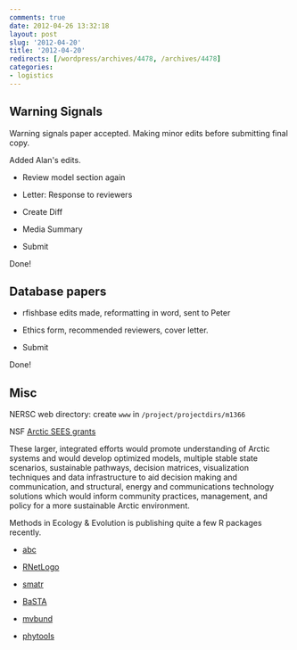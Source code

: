 ```yaml
---
comments: true
date: 2012-04-26 13:32:18
layout: post
slug: '2012-04-20'
title: '2012-04-20'
redirects: [/wordpress/archives/4478, /archives/4478]
categories:
- logistics
---
```


## Warning Signals





Warning signals paper accepted.  Making minor edits before submitting final copy.  

Added Alan's edits.







  * Review model section again


  * Letter: Response to reviewers


  * Create Diff


  * Media Summary


  * Submit



Done!



## Database papers







  * rfishbase edits made, reformatting in word, sent to Peter


  * Ethics form, recommended reviewers, cover letter. 


  * Submit 



Done!



## Misc



NERSC web directory: create `www` in `/project/projectdirs/m1366`

NSF [Arctic SEES grants](http://www.nsf.gov/pubs/2012/nsf12553/nsf12553.htm)



> 
  These larger, integrated efforts would promote understanding of Arctic systems and would develop optimized models, multiple stable state scenarios, sustainable pathways, decision matrices, visualization techniques and data infrastructure to aid decision making and communication, and structural, energy and communications technology solutions which would inform community practices, management, and policy for a more sustainable Arctic environment.




Methods in Ecology & Evolution is publishing quite a few R packages recently.





  * [abc](http://onlinelibrary.wiley.com/doi/10.1111/j.2041-210X.2011.00179.x/full)


  * [RNetLogo](http://onlinelibrary.wiley.com/doi/10.1111/j.2041-210X.2011.00180.x/full)


  * [smatr](http://onlinelibrary.wiley.com/doi/10.1111/j.2041-210X.2011.00153.x/full)


  * [BaSTA](http://onlinelibrary.wiley.com/doi/10.1111/j.2041-210X.2012.00186.x/full)


  * [mvbund](http://onlinelibrary.wiley.com/doi/10.1111/j.2041-210X.2012.00190.x/full)


  * [phytools](http://onlinelibrary.wiley.com/doi/10.1111/j.2041-210X.2011.00169.x/full)



